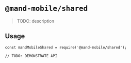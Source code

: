 # `@mand-mobile/shared`

> TODO: description

## Usage

```
const mandMobileShared = require('@mand-mobile/shared');

// TODO: DEMONSTRATE API
```
